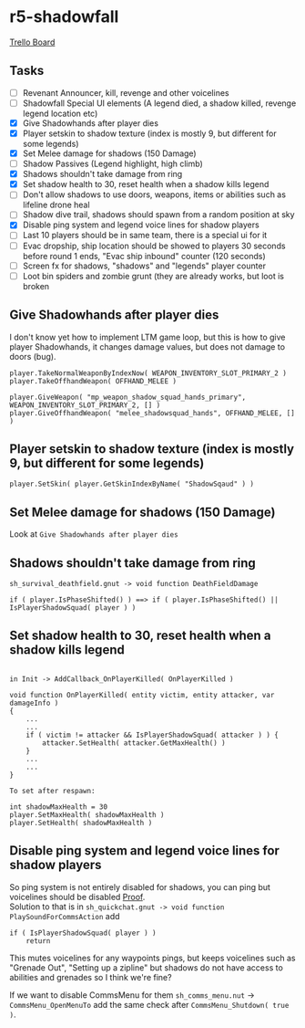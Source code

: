 # r5-shadowfall

[Trello Board](https://trello.com/c/4kAuuOTs/38-shadowfall)

## Tasks
- [ ] Revenant Announcer, kill, revenge and other voicelines
- [ ] Shadowfall Special UI elements (A legend died, a shadow killed, revenge legend location etc)
- [X] Give Shadowhands after player dies
- [X] Player setskin to shadow texture (index is mostly 9, but different for some legends)
- [X] Set Melee damage for shadows (150 Damage)
- [ ] Shadow Passives (Legend highlight, high climb)
- [X] Shadows shouldn't take damage from ring
- [X] Set shadow health to 30, reset health when a shadow kills legend
- [ ] Don't allow shadows to use doors, weapons, items or abilities such as lifeline drone heal
- [ ] Shadow dive trail, shadows should spawn from a random position at sky
- [X] Disable ping system and legend voice lines for shadow players
- [ ] Last 10 players should be in same team, there is a special ui for it
- [ ] Evac dropship, ship location should be showed to players 30 seconds before round 1 ends, "Evac ship inbound" counter (120 seconds)
- [ ] Screen fx for shadows, "shadows" and "legends" player counter
- [ ] Loot bin spiders and zombie grunt (they are already works, but loot is broken

## Give Shadowhands after player dies

I don't know yet how to implement LTM game loop, but this is how to give player Shadowhands, it changes damage values, but does not damage to doors (bug).
``` 
player.TakeNormalWeaponByIndexNow( WEAPON_INVENTORY_SLOT_PRIMARY_2 )
player.TakeOffhandWeapon( OFFHAND_MELEE )
    
player.GiveWeapon( "mp_weapon_shadow_squad_hands_primary", WEAPON_INVENTORY_SLOT_PRIMARY_2, [] )
player.GiveOffhandWeapon( "melee_shadowsquad_hands", OFFHAND_MELEE, [] )
```

## Player setskin to shadow texture (index is mostly 9, but different for some legends)
```
player.SetSkin( player.GetSkinIndexByName( "ShadowSqaud" ) )
```

## Set Melee damage for shadows (150 Damage)
Look at `Give Shadowhands after player dies`

## Shadows shouldn't take damage from ring
`sh_survival_deathfield.gnut -> void function DeathFieldDamage`<br>
```
if ( player.IsPhaseShifted() ) ==> if ( player.IsPhaseShifted() || IsPlayerShadowSquad( player ) )
```

## Set shadow health to 30, reset health when a shadow kills legend
```

in Init -> AddCallback_OnPlayerKilled( OnPlayerKilled )

void function OnPlayerKilled( entity victim, entity attacker, var damageInfo )
{
    ...
    ...
    if ( victim != attacker && IsPlayerShadowSquad( attacker ) ) {
		attacker.SetHealth( attacker.GetMaxHealth() )
	}
    ...
    ...
}
	
To set after respawn:

int shadowMaxHealth = 30
player.SetMaxHealth( shadowMaxHealth )    
player.SetHealth( shadowMaxHealth )
```

## Disable ping system and legend voice lines for shadow players
So ping system is not entirely disabled for shadows, you can ping but voicelines should be disabled [Proof](https://youtu.be/WCKOt_pnBFE?t=367).<br>
Solution to that is in `sh_quickchat.gnut -> void function PlaySoundForCommsAction` add<br>
```
if ( IsPlayerShadowSquad( player ) )
	return
```
This mutes voicelines for any waypoints pings, but keeps voicelines such as "Grenade Out", "Setting up a zipline" but shadows do not have access to abilities and grenades so I think we're fine?

If we want to disable CommsMenu for them `sh_comms_menu.nut` -> `CommsMenu_OpenMenuTo` add the same check after `CommsMenu_Shutdown( true )`.




